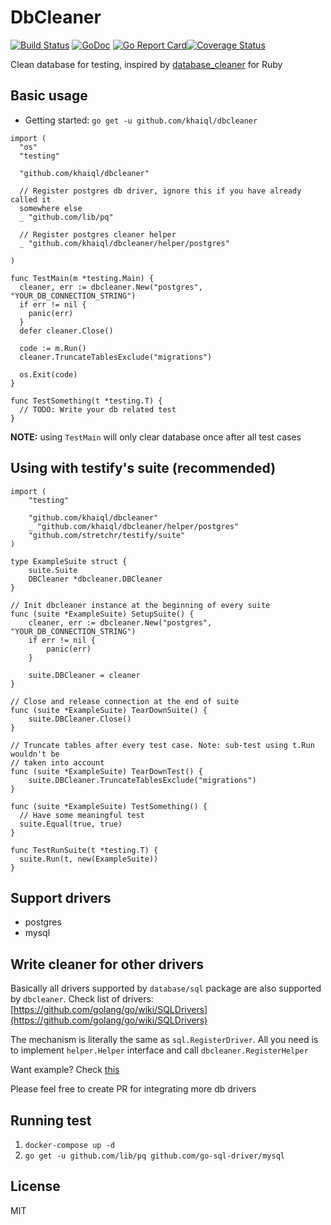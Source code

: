 # DbCleaner

[![Build Status](https://travis-ci.org/khaiql/dbcleaner.svg?branch=master)](https://travis-ci.org/khaiql/dbcleaner) [![GoDoc](https://godoc.org/github.com/khaiql/dbcleaner?status.svg)](https://godoc.org/github.com/khaiql/dbcleaner) [![Go Report Card](https://goreportcard.com/badge/github.com/khaiql/dbcleaner)](https://goreportcard.com/report/github.com/khaiql/dbcleaner)[![Coverage Status](https://coveralls.io/repos/github/khaiql/dbcleaner/badge.svg)](https://coveralls.io/github/khaiql/dbcleaner)

Clean database for testing, inspired by [database_cleaner](https://github.com/DatabaseCleaner/database_cleaner) for Ruby

## Basic usage

* Getting started: `go get -u github.com/khaiql/dbcleaner`

```
import (
  "os"
  "testing"

  "github.com/khaiql/dbcleaner"

  // Register postgres db driver, ignore this if you have already called it
  somewhere else
  _ "github.com/lib/pq"

  // Register postgres cleaner helper
  _ "github.com/khaiql/dbcleaner/helper/postgres"

)

func TestMain(m *testing.Main) {
  cleaner, err := dbcleaner.New("postgres", "YOUR_DB_CONNECTION_STRING")
  if err != nil {
    panic(err)
  }
  defer cleaner.Close()

  code := m.Run()
  cleaner.TruncateTablesExclude("migrations")

  os.Exit(code)
}

func TestSomething(t *testing.T) {
  // TODO: Write your db related test
}
```

**NOTE:** using `TestMain` will only clear database once after all test cases

## Using with testify's suite (recommended)

```
import (
	"testing"

	"github.com/khaiql/dbcleaner"
	_ "github.com/khaiql/dbcleaner/helper/postgres"
	"github.com/stretchr/testify/suite"
)

type ExampleSuite struct {
	suite.Suite
	DBCleaner *dbcleaner.DBCleaner
}

// Init dbcleaner instance at the beginning of every suite
func (suite *ExampleSuite) SetupSuite() {
	cleaner, err := dbcleaner.New("postgres", "YOUR_DB_CONNECTION_STRING")
	if err != nil {
		panic(err)
	}

	suite.DBCleaner = cleaner
}

// Close and release connection at the end of suite
func (suite *ExampleSuite) TearDownSuite() {
	suite.DBCleaner.Close()
}

// Truncate tables after every test case. Note: sub-test using t.Run wouldn't be
// taken into account
func (suite *ExampleSuite) TearDownTest() {
	suite.DBCleaner.TruncateTablesExclude("migrations")
}

func (suite *ExampleSuite) TestSomething() {
  // Have some meaningful test
  suite.Equal(true, true)
}

func TestRunSuite(t *testing.T) {
  suite.Run(t, new(ExampleSuite))
}
```

## Support drivers

* postgres
* mysql

## Write cleaner for other drivers

Basically all drivers supported by `database/sql` package are also supported by
`dbcleaner`. Check list of drivers:
[https://github.com/golang/go/wiki/SQLDrivers](https://github.com/golang/go/wiki/SQLDrivers)

The mechanism is literally the same as `sql.RegisterDriver`. All you need is to
implement `helper.Helper` interface and call `dbcleaner.RegisterHelper`

Want example? Check [this](https://github.com/khaiql/dbcleaner/tree/master/helper/pq)

Please feel free to create PR for integrating more db drivers

## Running test

1. `docker-compose up -d`
1. `go get -u github.com/lib/pq github.com/go-sql-driver/mysql`

## License

MIT

